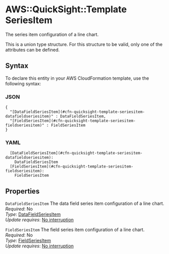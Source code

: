 # AWS::QuickSight::Template SeriesItem<a name="aws-properties-quicksight-template-seriesitem"></a>

The series item configuration of a line chart\.

This is a union type structure\. For this structure to be valid, only one of the attributes can be defined\.

## Syntax<a name="aws-properties-quicksight-template-seriesitem-syntax"></a>

To declare this entity in your AWS CloudFormation template, use the following syntax:

### JSON<a name="aws-properties-quicksight-template-seriesitem-syntax.json"></a>

```
{
  "[DataFieldSeriesItem](#cfn-quicksight-template-seriesitem-datafieldseriesitem)" : DataFieldSeriesItem,
  "[FieldSeriesItem](#cfn-quicksight-template-seriesitem-fieldseriesitem)" : FieldSeriesItem
}
```

### YAML<a name="aws-properties-quicksight-template-seriesitem-syntax.yaml"></a>

```
  [DataFieldSeriesItem](#cfn-quicksight-template-seriesitem-datafieldseriesitem): 
    DataFieldSeriesItem
  [FieldSeriesItem](#cfn-quicksight-template-seriesitem-fieldseriesitem): 
    FieldSeriesItem
```

## Properties<a name="aws-properties-quicksight-template-seriesitem-properties"></a>

`DataFieldSeriesItem`  <a name="cfn-quicksight-template-seriesitem-datafieldseriesitem"></a>
The data field series item configuration of a line chart\.  
*Required*: No  
*Type*: [DataFieldSeriesItem](aws-properties-quicksight-template-datafieldseriesitem.md)  
*Update requires*: [No interruption](https://docs.aws.amazon.com/AWSCloudFormation/latest/UserGuide/using-cfn-updating-stacks-update-behaviors.html#update-no-interrupt)

`FieldSeriesItem`  <a name="cfn-quicksight-template-seriesitem-fieldseriesitem"></a>
The field series item configuration of a line chart\.  
*Required*: No  
*Type*: [FieldSeriesItem](aws-properties-quicksight-template-fieldseriesitem.md)  
*Update requires*: [No interruption](https://docs.aws.amazon.com/AWSCloudFormation/latest/UserGuide/using-cfn-updating-stacks-update-behaviors.html#update-no-interrupt)